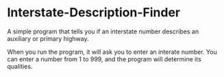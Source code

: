 # Interstate-Description-Finder
A simple program that tells you if an interstate number describes an auxiliary or primary highway. 

When you run the program, it will ask you to enter an interate number. 
You can enter a number from 1 to 999, and the program will determine its qualities.
